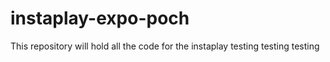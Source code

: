 # instaplay-expo-poch
This repository will hold all the code for the instaplay
testing testing testing
